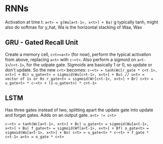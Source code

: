 
# RNNs

Activation at time t:
  `a<t> = g(Wa[a<t-1>, x<t>] + Ba)`
g typically tanh, might also do softmax for y_hat, Wa is the horizontal stacking of Waa, Wax

## GRU - Gated Recall Unit
Create a memory cell, `c<t>=a<t>` (for now), perform the typical activation from above, replacing `a<t>` with `c~<t>`.
Also perform a sigmoid on `a<t-1>`/`c<t-1>`, for the udpate gate. Sigmoids are basically 1 or 0, so update or don't update.
So the new `c<t>` becomes:
  `c~<t> = tanh(Wc[r_gate * c<t-1>, x<t>] + Bc)
  u_gate<t> = sigmoid(Wu[c<t-1>, x<t>] + Bu) // u<t> = vector of 1s or 0s
  r_gate<t> = sigmoid(Wr[c<t-1>, x<t>] + Br)
  c<t> = u_gate<t> * c~<t> + (1-u_gate<t>) * c<t-1>`


## LSTM
Has three gates instead of two, splitting apart the update gate into update and forget gates. Adds on an output gate. `a<t> != c<t>`

`c~<t> = tanh(Wc[a<t-1>, x<t>] + Bc)
u_gate<t> = sigmoid(Wu[a<t-1>, x<t>] + Bu)
f_gate<t> = sigmoid(Wf[a<t-1>, x<t>] + Bf)
o_gate<t> = sigmoid(Wo[a<t-1>, x<t>] + Bo)
c<t> = u_gate<t> * c~<t> + f_gate * c<t-1>
a<t> = o_gate * c<t>`


